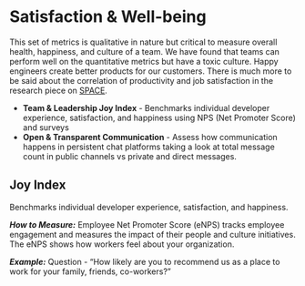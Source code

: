# Satisfaction & Well-being

This set of metrics is qualitative in nature but critical to measure overall
health, happiness, and culture of a team. We have found that teams can perform
well on the quantitative metrics but have a toxic culture. Happy engineers
create better products for our customers. There is much more to be said about
the correlation of productivity and job satisfaction in the research piece on
[SPACE][space].

[space]: https://queue.acm.org/detail.cfm?id=3454124

- **Team & Leadership Joy Index** - Benchmarks individual developer experience,
  satisfaction, and happiness using NPS (Net Promoter Score) and surveys
- **Open & Transparent Communication** - Assess how communication happens in
  persistent chat platforms taking a look at total message count in public
  channels vs private and direct messages.

## Joy Index

Benchmarks individual developer experience, satisfaction, and happiness.

___How to Measure:___ Employee Net Promoter Score (eNPS) tracks employee
engagement and measures the impact of their people and culture initiatives. The
eNPS shows how workers feel about your organization.

___Example:___ Question - “How likely are you to recommend us as a place to work
for your family, friends, co-workers?”
